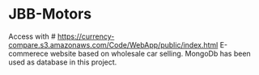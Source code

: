 # JBB-Motors
Access with # https://currency-compare.s3.amazonaws.com/Code/WebApp/public/index.html
E-commerece website based on wholesale car selling. MongoDb has been used as database in this project.
